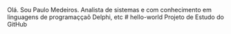 Olá. Sou Paulo Medeiros. Analista de sistemas e com conhecimento em linguagens de programaççaõ Delphi, etc # hello-world
Projeto de Estudo do GitHub
